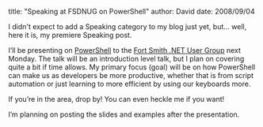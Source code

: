 
title: "Speaking at FSDNUG on PowerShell"
author: David
date: 2008/09/04

I didn't expect to add a Speaking category to my blog just yet, but... well, here it is, my premiere Speaking post. 

I’ll be presenting on [PowerShell](http://www.microsoft.com/windowsserver2003/technologies/management/powershell/default.mspx) to the [Fort Smith .NET User Group](http://fsdnug.org/) next Monday. The talk will be an introduction level talk, but I plan on covering quite a bit if time allows. My primary focus (goal) will be on how PowerShell can make us as developers be more productive, whether that is from script automation or just learning to more efficient by using our keyboards more. 

If you’re in the area, drop by! You can even heckle me if you want! 

I’m planning on posting the slides and examples after the presentation.
